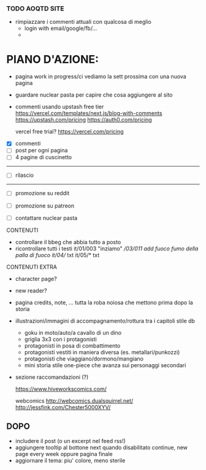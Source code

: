 ### TODO AOQTD SITE

- rimpiazzare i commenti attuali con qualcosa di meglio
  - login with email/google/fb/...
  - 

# PIANO D'AZIONE:

- pagina work in progress/ci vediamo la sett prossima con una nuova pagina
- guardare nuclear pasta per capire che cosa aggiungere al sito


- commenti usando upstash free tier
    https://vercel.com/templates/next.js/blog-with-comments
    https://upstash.com/pricing
    https://auth0.com/pricing

    vercel free trial? https://vercel.com/pricing

- [x] commenti
- [ ] post per ogni pagina
- [ ] 4 pagine di cuscinetto
------
- [ ] rilascio
------
- [ ] promozione su reddit
- [ ] promozione su patreon
- [ ] contattare nuclear pasta


CONTENUTI

  - controllare il bbeg che abbia tutto a posto
  - ricontrollare tutti i testi
    it/01/003 "inziamo"
    */03/011 add fuoco fumo della palla di fuoco
    it/04/* txt
    it/05/* txt

CONTENUTI EXTRA
  - character page?
  
  - new reader?

  - pagina credits, note, ... tutta la roba noiosa che mettono prima dopo la storia

  - illustrazioni/immagini di accompagnamento/rottura tra i capitoli stile db 
    - goku in moto/auto/a cavallo di un dino
    - griglia 3x3 con i protagonisti
    - protagonisti in posa di combattimento
    - protagonisti vestiti in maniera diversa (es. metallari/punkozzi)
    - protagonisti che viaggiano/dormono/mangiano
    - mini storia stile one-piece che avanza sui personaggi secondari

  - sezione raccomandazioni (?)

    https://www.hiveworkscomics.com/

    webcomics
      http://webcomics.dualsquirrel.net/
      http://jessfink.com/Chester5000XYV/




DOPO
---
- includere il post (o un excerpt nel feed rss!)
- aggiungere tooltip al bottone next quando disabilitato
  continue, new page every week
    oppure pagina finale
- aggiornare il tema: piu' colore, meno sterile